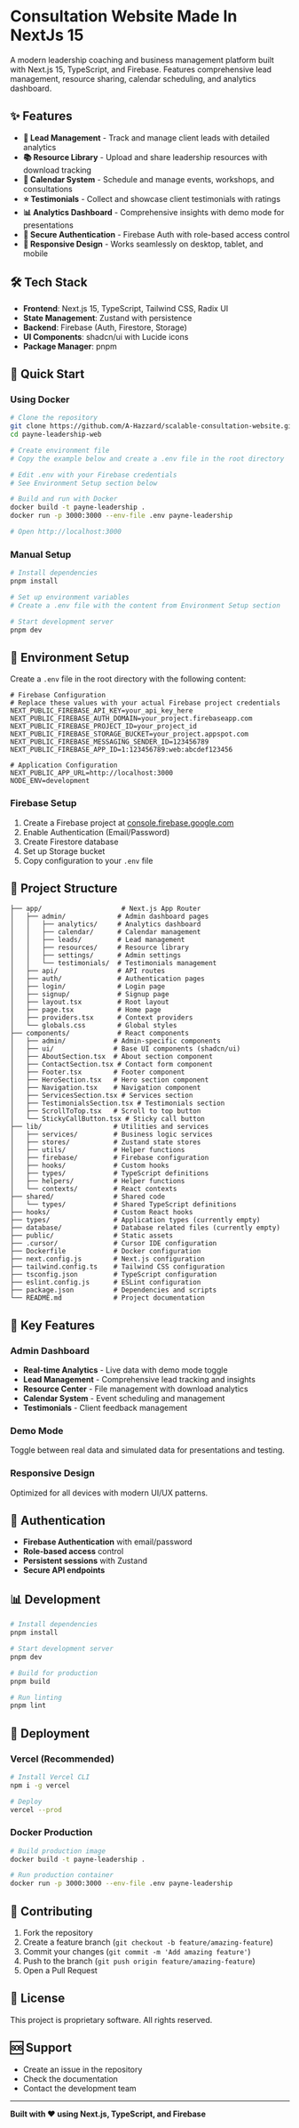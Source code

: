 # Consultation Website Made In NextJs 15

A modern leadership coaching and business management platform built with Next.js 15, TypeScript, and Firebase. Features comprehensive lead management, resource sharing, calendar scheduling, and analytics dashboard.

## ✨ Features

- **🎯 Lead Management** - Track and manage client leads with detailed analytics
- **📚 Resource Library** - Upload and share leadership resources with download tracking
- **📅 Calendar System** - Schedule and manage events, workshops, and consultations
- **⭐ Testimonials** - Collect and showcase client testimonials with ratings
- **📊 Analytics Dashboard** - Comprehensive insights with demo mode for presentations
- **🔐 Secure Authentication** - Firebase Auth with role-based access control
- **📱 Responsive Design** - Works seamlessly on desktop, tablet, and mobile

## 🛠️ Tech Stack

- **Frontend**: Next.js 15, TypeScript, Tailwind CSS, Radix UI
- **State Management**: Zustand with persistence
- **Backend**: Firebase (Auth, Firestore, Storage)
- **UI Components**: shadcn/ui with Lucide icons
- **Package Manager**: pnpm

## 🚀 Quick Start

### Using Docker

```bash
# Clone the repository
git clone https://github.com/A-Hazzard/scalable-consultation-website.git
cd payne-leadership-web

# Create environment file
# Copy the example below and create a .env file in the root directory

# Edit .env with your Firebase credentials
# See Environment Setup section below

# Build and run with Docker
docker build -t payne-leadership .
docker run -p 3000:3000 --env-file .env payne-leadership

# Open http://localhost:3000
```

### Manual Setup

```bash
# Install dependencies
pnpm install

# Set up environment variables
# Create a .env file with the content from Environment Setup section

# Start development server
pnpm dev
```

## 🔧 Environment Setup

Create a `.env` file in the root directory with the following content:

```env
# Firebase Configuration
# Replace these values with your actual Firebase project credentials
NEXT_PUBLIC_FIREBASE_API_KEY=your_api_key_here
NEXT_PUBLIC_FIREBASE_AUTH_DOMAIN=your_project.firebaseapp.com
NEXT_PUBLIC_FIREBASE_PROJECT_ID=your_project_id
NEXT_PUBLIC_FIREBASE_STORAGE_BUCKET=your_project.appspot.com
NEXT_PUBLIC_FIREBASE_MESSAGING_SENDER_ID=123456789
NEXT_PUBLIC_FIREBASE_APP_ID=1:123456789:web:abcdef123456

# Application Configuration
NEXT_PUBLIC_APP_URL=http://localhost:3000
NODE_ENV=development
```

### Firebase Setup

1. Create a Firebase project at [console.firebase.google.com](https://console.firebase.google.com)
2. Enable Authentication (Email/Password)
3. Create Firestore database
4. Set up Storage bucket
5. Copy configuration to your `.env` file

## 📁 Project Structure

```
├── app/                    # Next.js App Router
│   ├── admin/             # Admin dashboard pages
│   │   ├── analytics/     # Analytics dashboard
│   │   ├── calendar/      # Calendar management
│   │   ├── leads/         # Lead management
│   │   ├── resources/     # Resource library
│   │   ├── settings/      # Admin settings
│   │   └── testimonials/  # Testimonials management
│   ├── api/               # API routes
│   ├── auth/              # Authentication pages
│   ├── login/             # Login page
│   ├── signup/            # Signup page
│   ├── layout.tsx         # Root layout
│   ├── page.tsx           # Home page
│   ├── providers.tsx      # Context providers
│   └── globals.css        # Global styles
├── components/            # React components
│   ├── admin/            # Admin-specific components
│   ├── ui/               # Base UI components (shadcn/ui)
│   ├── AboutSection.tsx  # About section component
│   ├── ContactSection.tsx # Contact form component
│   ├── Footer.tsx        # Footer component
│   ├── HeroSection.tsx   # Hero section component
│   ├── Navigation.tsx    # Navigation component
│   ├── ServicesSection.tsx # Services section
│   ├── TestimonialsSection.tsx # Testimonials section
│   ├── ScrollToTop.tsx   # Scroll to top button
│   └── StickyCallButton.tsx # Sticky call button
├── lib/                  # Utilities and services
│   ├── services/         # Business logic services
│   ├── stores/           # Zustand state stores
│   ├── utils/            # Helper functions
│   ├── firebase/         # Firebase configuration
│   ├── hooks/            # Custom hooks
│   ├── types/            # TypeScript definitions
│   ├── helpers/          # Helper functions
│   └── contexts/         # React contexts
├── shared/               # Shared code
│   └── types/            # Shared TypeScript definitions
├── hooks/                # Custom React hooks
├── types/                # Application types (currently empty)
├── database/             # Database related files (currently empty)
├── public/               # Static assets
├── .cursor/              # Cursor IDE configuration
├── Dockerfile            # Docker configuration
├── next.config.js        # Next.js configuration
├── tailwind.config.ts    # Tailwind CSS configuration
├── tsconfig.json         # TypeScript configuration
├── eslint.config.js      # ESLint configuration
├── package.json          # Dependencies and scripts
└── README.md             # Project documentation
```

## 🎯 Key Features

### Admin Dashboard
- **Real-time Analytics** - Live data with demo mode toggle
- **Lead Management** - Comprehensive lead tracking and insights
- **Resource Center** - File management with download analytics
- **Calendar System** - Event scheduling and management
- **Testimonials** - Client feedback management

### Demo Mode
Toggle between real data and simulated data for presentations and testing.

### Responsive Design
Optimized for all devices with modern UI/UX patterns.

## 🔐 Authentication

- **Firebase Authentication** with email/password
- **Role-based access** control
- **Persistent sessions** with Zustand
- **Secure API endpoints**

## 📊 Development

```bash
# Install dependencies
pnpm install

# Start development server
pnpm dev

# Build for production
pnpm build

# Run linting
pnpm lint
```

## 🚀 Deployment

### Vercel (Recommended)

```bash
# Install Vercel CLI
npm i -g vercel

# Deploy
vercel --prod
```

### Docker Production

```bash
# Build production image
docker build -t payne-leadership .

# Run production container
docker run -p 3000:3000 --env-file .env payne-leadership
```

## 🤝 Contributing

1. Fork the repository
2. Create a feature branch (`git checkout -b feature/amazing-feature`)
3. Commit your changes (`git commit -m 'Add amazing feature'`)
4. Push to the branch (`git push origin feature/amazing-feature`)
5. Open a Pull Request

## 📝 License

This project is proprietary software. All rights reserved.

## 🆘 Support

- Create an issue in the repository
- Check the documentation
- Contact the development team

---

**Built with ❤️ using Next.js, TypeScript, and Firebase** 
